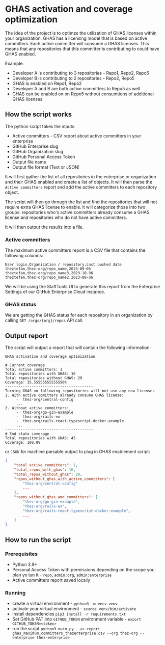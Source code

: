 # GHAS activation and coverage optimization

The idea of the project is to optimze the utilization of GHAS licenses within your organization. GHAS has a licensing model that is based on active committers. Each active committer will consume a GHAS licenses. This means that any repositories that this committer is contributing to could have GHAS enabled.

Example:

- Developer A is contributing to 3 repositories - Repo1, Repo2, Repo5
- Developer B is contributing to 2 repositories - Repo2, Repo5
- GHAS is enabled on Repo1, Repo2
- Developer A and B are both active committers to Repo5 as well
- GHAS can be enabled on on Repo5 without consumtions of additional GHAS licenses

## How the script works

The python script takes the inputs:

- Active committers - CSV report about active committers in your enterprise
- GitHub Enterprise slug
- GitHub Organization slug
- GitHub Personal Access Token
- Output file name
- Output file format (Text or JSON)

It will first gather the list of all repositories in the enterprise or organization and their GHAS enabled and craete a list of objects. It will then parse the `Active committers` report and add the active committers to each repository object.

The script will then go through the list and find the repositories that will not require extra GHAS license to enable. It will categorize those into two groups: repositories who's active committers already consume a GHAS license and repositories who do not have active committers.

It will then output the results into a file.

### Active committers

The maximum active committers report is a CSV file that contains the following columns:

```csv
User login,Organization / repository,Last pushed date
theztefan,thez-org/repo_name,2023-09-06
theztefan,thez-org/repo_name3,2023-10-06
theztefan,thez-org/repo_name2,2023-08-06
```

We will be using the StaffTools UI to generate this report from the Enterprise Settings of our GitHub Enterprise Cloud instance.

### GHAS status

We are getting the GHAS status for each repository in an organization by calling `GET /orgs/{org}/repos` API call.

## Output report

The script will output a report that will contain the following information:

```text
GHAS activation and coverage optimization
----------------------------------------
# Current coverage
Total active committers: 1
Total repositories with GHAS: 16
Total repositories without GHAS: 29
Coverage: 35.55555555555556%
----------------------------------------
Turning GHAS on following repositories will not use any new licenses
1. With active comitters already consume GHAS license:
	 -  thez-org/central-config
     ...
2. Without active committers:
	 -  thez-org/go-gin-example
	 -  thez-org/rails-ex
	 -  thez-org/rails-react-typescript-docker-example
     ...
----------------------------------------
# End state coverage
Total repositories with GHAS: 45
Coverage: 100.0%
````

or `JSON` for machine parsable output to plug in GHAS enablement script:
```json
{
    "total_active_committers": 1,
    "total_repos_with_ghas": 16,
    "total_repos_without_ghas": 29,
    "repos_without_ghas_with_active_committers": [
        "thez-org/central-config"
        ...
    ],
    "repos_without_ghas_and_committers": [
        "thez-org/go-gin-example",
        "thez-org/rails-ex",
        "thez-org/rails-react-typescript-docker-example",
        ...
    ]
}
```

## How to run the script

### Prerequisites

- Python 3.9+
- Personal Access Token with permissions depending on the scope you plan yo tun it - `repo`, `admin:org`, `admin:enterprise`
- Active committers report saved locally

### Running

- create a virtual environment - `python3 -m venv venv`
- activate your virtual environment - `source venv/bin/activate`
- install dependencies  `pip3 install -r requirements.txt`
- Set GitHub PAT into `GITHUB_TOKEN` environment variable - `export GITHUB_TOKEN=<token>`
- run the script `python3 main.py --ac-report ghas_maximum_committers_thezenterprise.csv --org thez-org --enterprise thez-enterprise` 